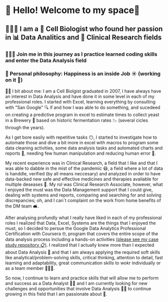 #  👋 Hello! Welcome to my space👋
## 🙋🏻‍♀️ I am a 🥼 Cell Biologist who found her passion in 📊 Data Analitics and 💊 Clinical Research fields
### 👩🏻‍🎓 Join me in this journey as I practice learned coding skills and enter the Data Analysis field
### 🧐 Personal philosophy: Happiness is an inside Job ☀️ (working on it 😬) 

👸🏻 I bit about me:
I am a Cell Biolgist graduated in 2007, I have always have an interest in Data Analysis and have done it in some level in each of my professional roles. I started with Excel, learning everything by consulting with "San Google" 🔍 if and how I was able to do something, and sucedeed on creating a predictive program in excel to estimate times to collect yeast in a Brewery 🍺 based on historic fermentation rates 📉 (several cicles through the years).

As I get bore easily with repetitive tasks 😶, I started to investigate how to automate those and dive a bit more in excel with macros to program some data cleaning activities, some data analysis tasks and automated charts and reports 🤖, needing few human manipulation and reducing human error 👀. 

My recent experience was in Clinical Research, a field that I like and that I was able to dabble in the mist of the pandemic 😷, a field where a lot of data is handdle, verified (by all means neccesary) and analyzed in order to have data-backed new safe and effective medicines and therapies available for multiple deseases 💉. My rol was Clinical Research Associate, however, what I enjoyed the must was the Data Management support that I could give, dealing with systems and reports, comparing and searching for and solving discrepancies; oh, and I can´t complaint on the work from home benefits of the DM team 🛋️.

After analysing profundly what I really have liked in each of my professional roles I realized that Data, Excel, Systems are the things that I enjoyed the must, so I decided to persue the Google Data Analytics Professional Certification with Coursera 🤓, program that covers the entire scope of the data analysis process including a hands-on activities [(please see my case study repository 📋)](https://github.com/XolSM/Google-Data-Analytics-Certificate). I realized that I actually knew more than I expected about Data Analysis 🤯 and that I am always applying the required soft skills like analytical/problem-solving skills, critical thinking, attention to detail, fast learning and adaptability, great communication skills to wokr individually or as a team member 🧑‍🤝‍🧑.

So now, I continue to learn and practice skills that will allow me to perform and success as a Data Analyst 🙌🏼 and I am currently looking for new challenges and opportunities that involve Data Analysis 💪🏽 to continue growing in this field that I am passionate about 🤩.
